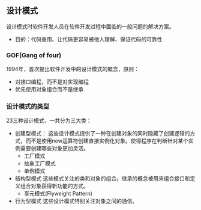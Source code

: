## 设计模式

设计模式时软件开发人员在软件开发过程中面临的一般问题的解决方案。

- 目的：代码重用、让代码更容易被他人理解、保证代码的可靠性

### GOF(Gang of four)

1994年，首次提出软件开发中的设计模式的概念，原则：
- 对接口编程，而不是对实现编程
- 优先使用对象组合而不是继承

### 设计模式的类型

23三种设计模式，一共分为三大类：

- 创建型模式：
这些设计模式提供了一种在创建对象的同时隐藏了创建逻辑的方式，而不是使用new运算符创建直接实例化对象。使得程序在判断针对某个实例需要创建哪些对象更加灵活。
    - 工厂模式
    - 抽象工厂模式
    - 单例模式
- 结构型模式
这些模式关注的类和对象的组合。继承的概念被用来组合接口和定义组合对象获得新功能的方式。
    - 享元模式(Flyweight Pattern)
- 行为型模式
这些设计模式特别关注对象之间的通信。
